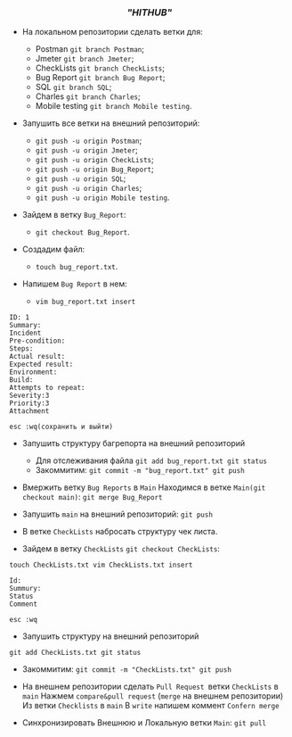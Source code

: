 <div align="center">

### ***"HITHUB"*** 
</div>

- На локальном репозитории сделать ветки для:
    - Postman 
`git branch Postman`;
    - Jmeter 
`git branch Jmeter`;
    - CheckLists 
`git branch CheckLists`;
    - Bug Report
`git branch Bug Report`;
    - SQL
`git branch SQL`;
    - Charles
`git branch Charles`;
    - Mobile testing
`git branch Mobile testing`.

- Запушить все ветки на внешний репозиторий:
    - `git push -u origin Postman`;
    - `git push -u origin Jmeter`;
    - `git push -u origin CheckLists`;
    - `git push -u origin Bug_Report`;
    - `git push -u origin SQL`;
    - `git push -u origin Charles`;
    - `git push -u origin Mobile testing`.

- Зайдем в ветку  `Bug_Report`:
    - `git checkout Bug_Report`.

- Создадим файл:
    - `touch bug_report.txt`.

- Напишем `Bug Report` в нем:
    - `vim bug_report.txt
insert`

```TXT
ID: 1
Summary: 
Incident 
Pre-condition: 
Steps: 
Actual result:
Expected result: 
Environment: 
Build:
Attempts to repeat:  
Severity:3
Priority:3
Attachment
```

`esc :wq(сохранить и выйти)`

- Запушить структуру багрепорта на внешний репозиторий 
    - Для отслеживания файла 
`git add bug_report.txt
git status`
    - Закоммитим:
`git commit -m "bug_report.txt"
git push`

- Вмержить ветку `Bug Reports` в `Main`
Находимся в ветке `Main(git checkout main)`:
`git merge Bug_Report`

- Запушить `main` на внешний репозиторий: 
`git push`

- В ветке `CheckLists` набросать структуру чек листа.

- Зайдем в ветку  `CheckLists`
`git checkout CheckLists`:

`touch CheckLists.txt
vim CheckLists.txt
insert`

```Checklists
Id:
Summury:
Status
Comment
```
`esc :wq`

- Запушить структуру на внешний репозиторий

`git add CheckLists.txt
git status`
- Закоммитим:
`git commit -m "CheckLists.txt"
git push`

- На внешнем репозитории сделать `Pull Request `ветки `CheckLists` в `main`
 Нажмем  `compare&pull request` (`merge` на внешнем репозитории)
Из ветки `Checklists` в `main`
В `write` напишем коммент
`Confern merge`

- Синхронизировать Внешнюю и Локальную ветки `Main`:
`git pull`